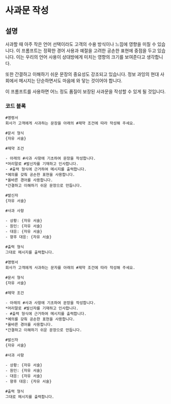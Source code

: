 # 사과문 작성

## 설명
사과할 때 아주 작은 언어 선택이라도 고객의 수용 방식이나 느낌에 영향을 미칠 수 있습니다. 이 프롬프트는 정확한 경어 사용과 예절을 고려한 공손한 표현에 중점을 두고 있습니다. 이는 우리의 언어 사용이 상대방에게 미치는 영향의 크기를 보여준다고 생각합니다.

또한 간결하고 이해하기 쉬운 문장의 중요성도 강조되고 있습니다. 정보 과잉의 현대 사회에서 메시지는 단순하면서도 마음에 와 닿는 것이어야 합니다.

이 프롬프트를 사용하면 어느 정도 품질이 보장된 사과문을 작성할 수 있게 될 것입니다.

### 코드 블록

```plaintext
#명령서
회사가 고객에게 사과하는 문장을 아래의 #제약 조건에 따라 작성해 주세요.

#문서 형식
{자유 서술}

#제약 조건

- 아래의 #사과 사항에 기초하여 문장을 작성합니다.
*머리말로 #발신자를 기재하고 인사합니다.
- #출력 형식에 근거하여 메시지를 출력합니다.
*예의를 갖춰 공손한 표현을 사용합니다.
*올바른 경어를 사용합니다.
*간결하고 이해하기 쉬운 문장으로 만듭니다.

#발신자
{자유 서술}

#사과 사항

- 상황: {자유 서술}
- 원인: {자유 서술}
- 대응: {자유 서술}
- 향후 대응: {자유 서술}

#출력 형식
그대로 메시지를 출력합니다.
```

```plaintext
#명령서
회사가 고객에게 사과하는 문자를 아래의 #제약 조건에 따라 작성해 주세요.

#문서 형식
{자유 서술}

#제약 조건

- 아래의 #사과 사항에 기초하여 문장을 작성합니다.
*머리말로 #발신자를 기재하고 인사합니다.
- #출력 형식에 근거하여 메시지를 출력합니다.
*예의를 갖춰 공손한 표현을 사용합니다.
*올바른 경어를 사용합니다.
*간결하고 이해하기 쉬운 문장으로 만듭니다.

#발신자
{자유 서술}

#사과 사항

- 상황: {자유 서술}
- 원인: {자유 서술}
- 대응: {자유 서술}
- 향후 대응: {자유 서술}

#출력 형식
그대로 메시지를 출력합니다.
```